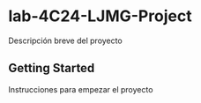 # lab-4C24-LJMG-Project

Descripción breve del proyecto

## Getting Started

Instrucciones para empezar el proyecto

